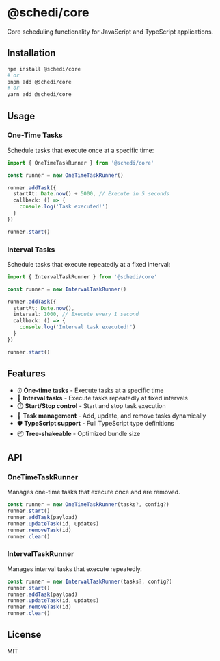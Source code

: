 # @schedi/core

Core scheduling functionality for JavaScript and TypeScript applications.

## Installation

```bash
npm install @schedi/core
# or
pnpm add @schedi/core
# or
yarn add @schedi/core
```

## Usage

### One-Time Tasks

Schedule tasks that execute once at a specific time:

```typescript
import { OneTimeTaskRunner } from '@schedi/core'

const runner = new OneTimeTaskRunner()

runner.addTask({
  startAt: Date.now() + 5000, // Execute in 5 seconds
  callback: () => {
    console.log('Task executed!')
  }
})

runner.start()
```

### Interval Tasks

Schedule tasks that execute repeatedly at a fixed interval:

```typescript
import { IntervalTaskRunner } from '@schedi/core'

const runner = new IntervalTaskRunner()

runner.addTask({
  startAt: Date.now(),
  interval: 1000, // Execute every 1 second
  callback: () => {
    console.log('Interval task executed!')
  }
})

runner.start()
```

## Features

- ⏰ **One-time tasks** - Execute tasks at a specific time
- 🔄 **Interval tasks** - Execute tasks repeatedly at fixed intervals
- ⏱️ **Start/Stop control** - Start and stop task execution
- 🎯 **Task management** - Add, update, and remove tasks dynamically
- 🛡️ **TypeScript support** - Full TypeScript type definitions
- 📦 **Tree-shakeable** - Optimized bundle size

## API

### OneTimeTaskRunner

Manages one-time tasks that execute once and are removed.

```typescript
const runner = new OneTimeTaskRunner(tasks?, config?)
runner.start()
runner.addTask(payload)
runner.updateTask(id, updates)
runner.removeTask(id)
runner.clear()
```

### IntervalTaskRunner

Manages interval tasks that execute repeatedly.

```typescript
const runner = new IntervalTaskRunner(tasks?, config?)
runner.start()
runner.addTask(payload)
runner.updateTask(id, updates)
runner.removeTask(id)
runner.clear()
```

## License

MIT

